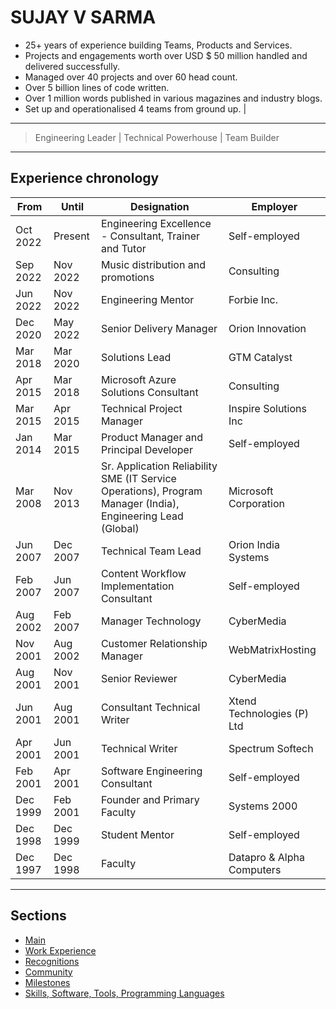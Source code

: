 # SUJAY V SARMA
- 25+ years of experience building Teams, Products and Services.
- Projects and engagements worth over USD $ 50 million handled and delivered successfully.
- Managed over 40 projects and over 60 head count.
- Over 5 billion lines of code written.
- Over 1 million words published in various magazines and industry blogs.
- Set up and operationalised 4 teams from ground up. | 
---
> Engineering Leader | Technical Powerhouse | Team Builder
---

## Experience chronology
From | Until | Designation | Employer
-----|-------|-------------|-----------------
Oct 2022 | Present  | Engineering Excellence - Consultant, Trainer and Tutor | Self-employed
Sep 2022 | Nov 2022 | Music distribution and promotions | Consulting
Jun 2022 | Nov 2022 | Engineering Mentor | Forbie Inc.
Dec 2020 | May 2022 | Senior Delivery Manager | Orion Innovation
Mar 2018 | Mar 2020 | Solutions Lead | GTM Catalyst
Apr 2015 | Mar 2018 | Microsoft Azure Solutions Consultant | Consulting
Mar 2015 | Apr 2015 | Technical Project Manager | Inspire Solutions Inc
Jan 2014 | Mar 2015 | Product Manager and Principal Developer | Self-employed
Mar 2008 | Nov 2013 | Sr. Application Reliability SME (IT Service Operations), Program Manager (India), Engineering Lead (Global) | Microsoft Corporation
Jun 2007 | Dec 2007 | Technical Team Lead | Orion India Systems
Feb 2007 | Jun 2007 | Content Workflow Implementation Consultant | Self-employed
Aug 2002 | Feb 2007 | Manager Technology | CyberMedia
Nov 2001 | Aug 2002 | Customer Relationship Manager | WebMatrixHosting
Aug 2001 | Nov 2001 | Senior Reviewer | CyberMedia
Jun 2001 | Aug 2001 | Consultant Technical Writer | Xtend Technologies (P) Ltd
Apr 2001 | Jun 2001 | Technical Writer | Spectrum Softech
Feb 2001 | Apr 2001 | Software Engineering Consultant | Self-employed
Dec 1999 | Feb 2001 | Founder and Primary Faculty | Systems 2000
Dec 1998 | Dec 1999 | Student Mentor | Self-employed
Dec 1997 | Dec 1998 | Faculty | Datapro & Alpha Computers


---

## Sections
- [Main](readme.md)
- [Work Experience](work-experience.md)
- [Recognitions](recognitions.md)
- [Community](community.md)
- [Milestones](milestones.md)
- [Skills, Software, Tools, Programming Languages](skills-software-tools-languages.md)
